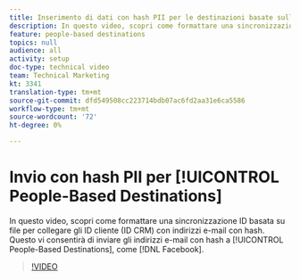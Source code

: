 ```yaml
---
title: Inserimento di dati con hash PII per le destinazioni basate sulle persone
description: In questo video, scopri come formattare una sincronizzazione ID basata su file per collegare gli ID cliente (ID CRM) con indirizzi e-mail con hash.
feature: people-based destinations
topics: null
audience: all
activity: setup
doc-type: technical video
team: Technical Marketing
kt: 3341
translation-type: tm+mt
source-git-commit: dfd549508cc223714bdb07ac6fd2aa31e6ca5586
workflow-type: tm+mt
source-wordcount: '72'
ht-degree: 0%

---
```



# Invio con hash PII per [!UICONTROL People-Based Destinations]

In questo video, scopri come formattare una sincronizzazione ID basata su file per collegare gli ID cliente (ID CRM) con indirizzi e-mail con hash. Questo vi consentirà di inviare gli indirizzi e-mail con hash a [!UICONTROL People-Based Destinations], come [!DNL Facebook].

>[!VIDEO](https://video.tv.adobe.com/v/29122/?quality=12)
